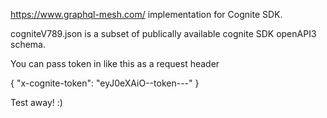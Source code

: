 https://www.graphql-mesh.com/ implementation for Cognite SDK. 

cogniteV789.json is a subset of publically available cognite SDK openAPI3 schema.


You can pass token in like this as a request header

{
  "x-cognite-token": "eyJ0eXAiO--token---"
}


Test away! :)

